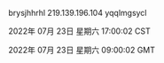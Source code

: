 brysjhhrhl 219.139.196.104 yqqlmgsycl

2022年 07月 23日 星期六 17:00:02 CST

2022年 07月 23日 星期六 09:00:02 GMT
